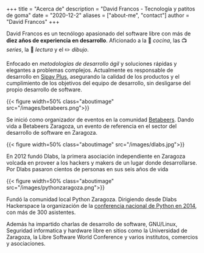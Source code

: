 +++
title = "Acerca de"
description = "David Francos - Tecnología y patitos de goma"
date = "2020-12-2"
aliases = ["about-me", "contact"]
author = "David Francos"
+++

David Francos es un tecnólogo apasionado del software libre con más de **diez
años de experiencia en desarrollo**. Aficionado a la :bread: *cocina*, las :tv: *series*, la
:book: *lectura* y el :pencil2: *dibujo*. 

Enfocado en *metodologías de desarrollo ágil* y
soluciones rápidas y elegantes a problemas complejos.
Actualmente es responsable de desarrollo en [Sipay
Plus](https://sipay.es),
asegurando la calidad de los productos y el cumplimiento de los objetivos del
equipo de desarrollo, sin desligarse del propio desarrollo de software.

{{< figure width=50% class="aboutimage" src="/images/betabeers.png">}}

Se inició como organizador de eventos en la comunidad
[Betabeers](https://betabeers.com). Dando vida a Betabeers Zaragoza, un evento
de referencia en el sector del desarrollo de software en Zaragoza.

{{< figure width=50% class="aboutimage" src="/images/dlabs.jpg">}}

En 2012 fundó Dlabs, la primera asociación independiente en 
Zaragoza volcada en proveer a los hackers y makers de un lugar donde desarrollarse.
Por Dlabs pasaron cientos de personas en sus seis años de vida

{{< figure width=50% class="aboutimage" src="/images/pythonzaragoza.png">}}

Fundó la comunidad local Python Zaragoza. Dirigiendo desde Dlabs Hackerspace la
organización de la [conferencia nacional de Python en
2014](https://2014.es.pycon.org/), con más de 300 asistentes.

Además ha impartido charlas de desarrollo de software, GNU/Linux, Seguridad
informatica y hardware libre en sitios como la Universidad de Zaragoza, la
Libre Software World Conference y varios institutos, comercios y asociaciones.
